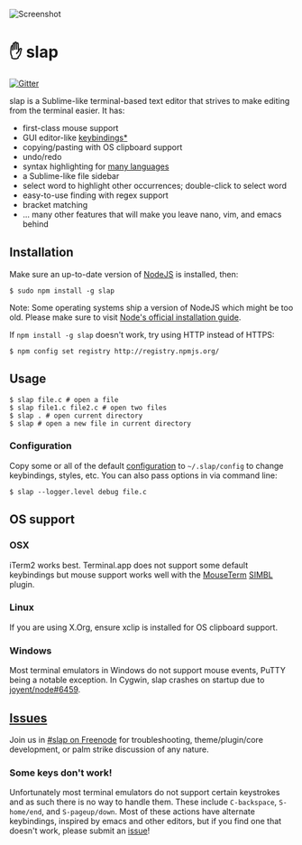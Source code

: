 ![Screenshot](https://raw.githubusercontent.com/slap-editor/slap/master/screenshot.png)

✋ slap
======

[![Gitter](https://badges.gitter.im/Join%20Chat.svg)](https://gitter.im/slap-editor/slap?utm_source=badge&utm_medium=badge&utm_campaign=pr-badge&utm_content=badge)

slap is a Sublime-like terminal-based text editor that strives to make editing
from the terminal easier. It has:

* first-class mouse support
* GUI editor-like [keybindings](https://github.com/slap-editor/slap/blob/master/slap.ini#L43)[*](#some-keys-dont-work)
* copying/pasting with OS clipboard support
* undo/redo
* syntax highlighting for [many languages](https://github.com/isagalaev/highlight.js/tree/master/src/languages)
* a Sublime-like file sidebar
* select word to highlight other occurrences; double-click to select word
* easy-to-use finding with regex support
* bracket matching
* ... many other features that will make you leave nano, vim, and emacs behind

Installation
------------

Make sure an up-to-date version of [NodeJS](http://nodejs.org/download/) is installed, then:

    $ sudo npm install -g slap

Note: Some operating systems ship a version of NodeJS which might be too old. Please make sure to visit [Node's official installation guide](https://github.com/joyent/node/wiki/installing-node.js-via-package-manager).

If `npm install -g slap` doesn't work, try using HTTP instead of HTTPS:

    $ npm config set registry http://registry.npmjs.org/

Usage
-----

    $ slap file.c # open a file
    $ slap file1.c file2.c # open two files
    $ slap . # open current directory
    $ slap # open a new file in current directory

### Configuration

Copy some or all of the default [configuration](slap.ini) to `~/.slap/config` to
change keybindings, styles, etc. You can also pass options in via command line:

    $ slap --logger.level debug file.c

OS support
----------

### OSX

iTerm2 works best. Terminal.app does not support some default keybindings but
mouse support works well with the [MouseTerm](https://bitheap.org/mouseterm/)
[SIMBL](http://www.culater.net/software/SIMBL/SIMBL.php) plugin.

### Linux

If you are using X.Org, ensure xclip is installed for OS clipboard support.

### Windows

Most terminal emulators in Windows do not support mouse events, PuTTY being a
notable exception. In Cygwin, slap crashes on startup due to
[joyent/node#6459](https://github.com/joyent/node/issues/6459).

[Issues](https://github.com/slap-editor/slap/issues/new)
--------

Join us in [#slap on Freenode](http://webchat.freenode.net/?channels=slap) for
troubleshooting, theme/plugin/core development, or palm strike discussion of any
nature.

### Some keys don't work!

Unfortunately most terminal emulators do not support certain keystrokes and as
such there is no way to handle them. These include `C-backspace`, `S-home/end`,
and `S-pageup/down`. Most of these actions have alternate keybindings, inspired
by emacs and other editors, but if you find one that doesn't work, please submit
an [issue](https://github.com/slap-editor/slap/issues/new)!

